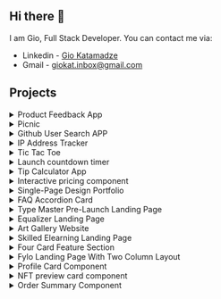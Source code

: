 ## Hi there 👋

I am Gio, Full Stack Developer. You can contact me via:
- Linkedin - [Gio Katamadze](https://www.linkedin.com/in/gio-katamadze-a409931a7)
- Gmail - giokat.inbox@gmail.com

## Projects

<details>
<summary>Product Feedback App</summary>
<br/>
  
<img src="./images/Product-Feedback_App.jpg" width="400" />

### Links
- Live Site URL: [Live](https://vocal-paprenjak-6f9f8e.netlify.app/)
- Frontend URL: [GitHub Code](https://github.com/GioKatamadze/Product-feedback-app-front)
- Backend URL: [GitHub Code](https://github.com/GioKatamadze/Product-feedback-app-API)

### Built with
- React JS
- Node JS
- Express/Rest API
- js/jsx/yaml
- Tailwind
- Redux
- Swagger
- MongoDB
- Mongoose
- Joi validation
  
<hr/>
</details>




<details>
<summary>Picnic</summary>
<br/>
  
<img src="./images/picnic.png" width="400" />

### Links
- Frontend Solution URL: [GitHub Code](https://github.com/GioKatamadze/picnic-front)
- Backend Solution URL: [GitHub Code](https://github.com/GioKatamadze/picnic-api)
- Live Site URL: [GitHub LIve](https://hilarious-meringue-941730.netlify.app/)

### Built with
- React JS
- Node JS
- Express js
- AG Grid
<hr/>
</details>




<details>
<summary>Github User Search APP</summary>
<br/>
  
<img src="./images/Github_User-Search_APP.png" width="400" />

### Links
- Solution URL: [GitHub Code](https://github.com/GioKatamadze/Github_User-Search_APP)
- Live Site URL: [Demo LIve](https://dashing-mandazi-c74cb8.netlify.app/)

### Built with
- React JS
- Node JS
- Github API
- Mobile first approach
- GitFlow workflow
- React styled components
<hr/>
</details>



<details>
<summary>IP Address Tracker</summary>
<br/>
  
<img src="./images/ip-address-tracker.jpg" width="400" />

### Links
- Solution URL: [GitHub Code](https://github.com/GioKatamadze/ip-address-tracker)
- Live Site URL: [Netlify Live](https://gleaming-entremet-84bd7a.netlify.app/)

### Built with
- React JS
- Node JS
- Leaflet JS
- IPify
- CSS custom properties
- Mobile first approach
- Flexbox
- Media Queries
- GitFlow workflow
<hr/>
</details>



<details>
<summary>Tic Tac Toe</summary>
<br/>
  
<img src="./images/tictac.png" width="400" />

### Links
- Solution URL: [GitHub Code](https://github.com/GioKatamadze/Tic-Tac-Toe)
- Live Site URL: [GitHub LIve](https://giokatamadze.github.io/Tic-Tac-Toe//)

### Built with
- HTML5 
- CSS
- Mobile first approach
- Vanilla Javascript
<hr/>
</details>





<details>
<summary>Launch countdown timer</summary>
<br/>
  
<img src="./images/timer.png" width="400" />

### Links
- Solution URL: [GitHub Code](https://github.com/GioKatamadze/Launch-Countdown-Timer)
- Live Site URL: [GitHub LIve](https://giokatamadze.github.io/Launch-Countdown-Timer/)

### Built with
- HTML5 
- CSS
- Mobile first approach
- Vanilla Javascript
<hr/>
</details>




<details>
<summary>Tip Calculator App</summary>
<br/>
  
<img src="./images/calculator.png" width="400" />

### Links
- Solution URL: [GitHub Code](https://github.com/GioKatamadze/Tip-Calculator-App)
- Live Site URL: [GitHub LIve](https://giokatamadze.github.io/Tip-Calculator-App//)

### Built with
- HTML5 
- CSS
- Mobile first approach
- Vanilla Javascript
<hr/>
</details>





<details>
<summary>Interactive pricing component</summary>
<br/>
  
<img src="./images/pricing.png" width="400" />

### Links
- Solution URL: [GitHub Code](https://github.com/GioKatamadze/Interactive-Pricing-Component)
- Live Site URL: [GitHub LIve](https://giokatamadze.github.io/Interactive-Pricing-Component/src/index.html)

### Built with
- HTML5
- Tailwind CSS
- Vanilla Javascript
<hr/>
</details>





<details>
<summary>Single-Page Design Portfolio</summary>
<br/>
  
<img src="./images/single-page-design.jpg" width="400" />

### Links
- Solution URL: [GitHub Code](https://github.com/GioKatamadze/Single-Page-Design)
- Live Site URL: [GitHub LIve](https://giokatamadze.github.io/Single-Page-Design/)

### Built with
- Semantic HTML5 markup
- CSS custom properties
- Mobile first approach
- Vanilla Javascript
<hr/>
</details>





<details>
<summary>FAQ Accordion Card</summary>
<br/>
  
<img src="./images/faq.png" width="400" />

### Links
- Solution URL: [GitHub Code](https://github.com/GioKatamadze/FAQ-Accordion-Card)
- Live Site URL: [GitHub LIve](https://giokatamadze.github.io/FAQ-Accordion-Card//)

### Built with
- Semantic HTML5 markup
- CSS custom properties
- Mobile first approach
- Vanilla Javascript
<hr/>
</details>




<details>
<summary>Type Master Pre-Launch Landing Page</summary>
<br/>
  
<img src="./images/master.jpg" width="400" />

### Links
- Solution URL: [GitHub Code](https://github.com/GioKatamadze/Typemaster-Pre-Launch-Landing-Page)
- Live Site URL: [GitHub LIve](https://giokatamadze.github.io/Typemaster-Pre-Launch-Landing-Page//)

### Built with
- Semantic HTML5 markup
- CSS custom properties
- Mobile first approach
<hr/>
</details>




<details>
<summary>Equalizer Landing Page</summary>
<br/>
  
<img src="./images/equal.jpg" width="400" />

### Links
- Solution URL: [GitHub Code](https://github.com/GioKatamadze/Equalizer-Landing-Page)
- Live Site URL: [GitHub LIve](https://giokatamadze.github.io/Equalizer-Landing-Page//)

### Built with
- Semantic HTML5 markup
- CSS custom properties
- Mobile first approach
<hr/>
</details>




<details>
<summary>Art Gallery Website</summary>
<br/>
  
<img src="./images/art.jpg" width="400" />

### Links
- Solution URL: [GitHub Code](https://github.com/GioKatamadze/Art-Gallery-Website)
- Live Site URL: [GitHub LIve](https://giokatamadze.github.io/Art-Gallery-Website/index.html)

### Built with
- Semantic HTML5 markup
- CSS custom properties
- Mobile first approach
<hr/>
</details>




<details>
<summary>Skilled Elearning Landing Page</summary>
<br/>
  
<img src="./images/skilled.jpg" width="400" />

### Links
- Solution URL: [GitHub Code](https://github.com/GioKatamadze/Skilled-Elearning-Landing-Page)
- Live Site URL: [GitHub LIve](https://giokatamadze.github.io/Skilled-Elearning-Landing-Page//)

### Built with
- Semantic HTML5 markup
- CSS custom properties
- Mobile first approach
<hr/>
</details>




<details>
<summary>Four Card Feature Section</summary>
<br/>
  
<img src="./images/4card.jpg" width="400" />

### Links
- Solution URL: [GitHub Code](https://github.com/GioKatamadze/Four-Card-Feature-Section)
- Live Site URL: [GitHub LIve](https://giokatamadze.github.io/Four-Card-Feature-Section/)

### Built with
- Semantic HTML5 markup
- CSS custom properties
- Mobile first approach
<hr/>
</details>




<details>
<summary>Fylo Landing Page With Two Column Layout</summary>
<br/>
  
<img src="./images/fylo.jpg" width="400" />

### Links
- Solution URL: [GitHub Code](https://github.com/GioKatamadze/Fylo-Landing-Page-With-Two-Column-Layout)
- Live Site URL: [GitHub LIve](https://giokatamadze.github.io/Fylo-Landing-Page-With-Two-Column-Layout//)

### Built with
- Semantic HTML5 markup
- CSS custom properties
- Mobile first approach
<hr/>
</details>




<details>
<summary>Profile Card Component</summary>
<br/>
  
<img src="./images/profile.jpg" width="400" />

### Links
- Solution URL: [GitHub Code](https://github.com/GioKatamadze/Profile-Card-Component)
- Live Site URL: [GitHub LIve](https://giokatamadze.github.io/Profile-Card-Component/)

### Built with
- Semantic HTML5 markup
- CSS custom properties
- Mobile first approach
<hr/>
</details>




<details>
<summary>NFT preview card component</summary>
<br/>
  
<img src="./images/nft.jpg" width="400" />

### Links
- Solution URL: [GitHub Code](https://github.com/GioKatamadze/NFT-Preview-Card-Component)
- Live Site URL: [GitHub LIve](https://giokatamadze.github.io/NFT-Preview-Card-Component/)

### Built with
- Semantic HTML5 markup
- CSS custom properties
<hr/>
</details>




<details>
<summary>Order Summary Component</summary>
<br/>
  
<img src="./images/order.jpg" width="400" />

### Links
- Solution URL: [GitHub Code](https://github.com/GioKatamadze/Order-Summary-Component)
- Live Site URL: [GitHub LIve](https://giokatamadze.github.io/Order-Summary-Component//)

### Built with
- Semantic HTML5 markup
- CSS custom properties
<hr/>
</details>
